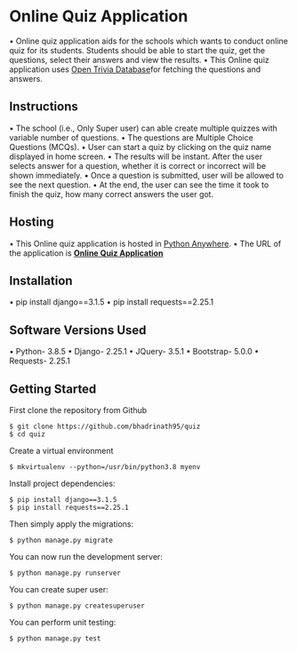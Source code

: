 # Online Quiz Application

• Online quiz application aids for the schools which wants to conduct online quiz for its students. Students should be able to start the quiz, get the questions, select their answers and view the results. 
• This Online quiz application uses [Open Trivia Database](https://opentdb.com/)for fetching the questions and answers.

## Instructions

• The school (i.e., Only Super user) can able create multiple quizzes with variable number of questions. 
• The questions are Multiple Choice Questions (MCQs). 
• User can start a quiz by clicking on the quiz name displayed in home screen.
• The results will be instant. After the user selects answer for a question, whether it is correct or incorrect will be shown immediately.
• Once a question is submitted, user will be allowed to see the next question. 
• At the end, the user can see the time it took to finish the quiz, how many correct answers the user got. 

## Hosting

• This Online quiz application is hosted in [Python Anywhere](https://www.pythonanywhere.com/).
• The URL of the application is **[Online Quiz Application](http://quizfortestpress.pythonanywhere.com/)**

## Installation

•	pip install django==3.1.5
•	pip install requests==2.25.1

## Software Versions Used

•	Python- 3.8.5
•	Django- 2.25.1
•	JQuery- 3.5.1
•	Bootstrap- 5.0.0
•	Requests- 2.25.1

## Getting Started

First clone the repository from Github

    $ git clone https://github.com/bhadrinath95/quiz
    $ cd quiz
    
Create a virtual environment

    $ mkvirtualenv --python=/usr/bin/python3.8 myenv
    
Install project dependencies:

    $ pip install django==3.1.5
    $ pip install requests==2.25.1
    
Then simply apply the migrations:

    $ python manage.py migrate
    

You can now run the development server:

    $ python manage.py runserver
    
You can create super user:

    $ python manage.py createsuperuser
    

You can perform unit testing:

    $ python manage.py test

